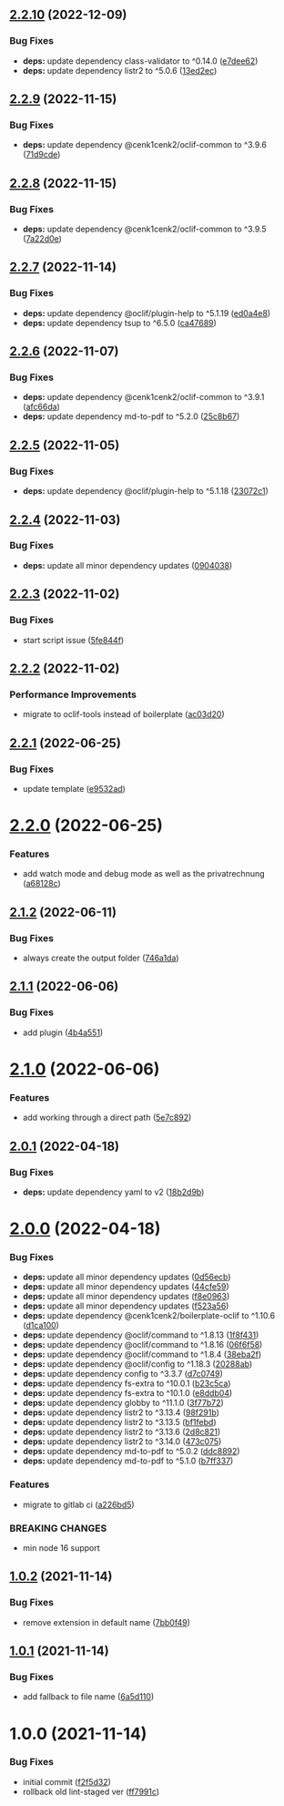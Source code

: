 ## [2.2.10](https://gitlab.kilic.dev/utils/md-printer/compare/v2.2.9...v2.2.10) (2022-12-09)

### Bug Fixes

- **deps:** update dependency class-validator to ^0.14.0 ([e7dee62](https://gitlab.kilic.dev/utils/md-printer/commit/e7dee6242056fe53917661444f5cad66ca34c232))
- **deps:** update dependency listr2 to ^5.0.6 ([13ed2ec](https://gitlab.kilic.dev/utils/md-printer/commit/13ed2ec40d1308e2d3b667b073738a8f162e172c))

## [2.2.9](https://gitlab.kilic.dev/utils/md-printer/compare/v2.2.8...v2.2.9) (2022-11-15)

### Bug Fixes

- **deps:** update dependency @cenk1cenk2/oclif-common to ^3.9.6 ([71d9cde](https://gitlab.kilic.dev/utils/md-printer/commit/71d9cdeaa2fbbb27c21e8251506aa3af72724567))

## [2.2.8](https://gitlab.kilic.dev/utils/md-printer/compare/v2.2.7...v2.2.8) (2022-11-15)

### Bug Fixes

- **deps:** update dependency @cenk1cenk2/oclif-common to ^3.9.5 ([7a22d0e](https://gitlab.kilic.dev/utils/md-printer/commit/7a22d0e434af201efaaef81eb09c53b3ec97ac15))

## [2.2.7](https://gitlab.kilic.dev/utils/md-printer/compare/v2.2.6...v2.2.7) (2022-11-14)

### Bug Fixes

- **deps:** update dependency @oclif/plugin-help to ^5.1.19 ([ed0a4e8](https://gitlab.kilic.dev/utils/md-printer/commit/ed0a4e874a145b433b56bce3e27df4ca5780ff9e))
- **deps:** update dependency tsup to ^6.5.0 ([ca47689](https://gitlab.kilic.dev/utils/md-printer/commit/ca47689035f856918ee7117854a58e6250d8264f))

## [2.2.6](https://gitlab.kilic.dev/utils/md-printer/compare/v2.2.5...v2.2.6) (2022-11-07)

### Bug Fixes

- **deps:** update dependency @cenk1cenk2/oclif-common to ^3.9.1 ([afc66da](https://gitlab.kilic.dev/utils/md-printer/commit/afc66dad9d31171cbfb1041db18ebe21703c5dae))
- **deps:** update dependency md-to-pdf to ^5.2.0 ([25c8b67](https://gitlab.kilic.dev/utils/md-printer/commit/25c8b67dad80fa9f0ee78a7020b39d490d5c8f8a))

## [2.2.5](https://gitlab.kilic.dev/utils/md-printer/compare/v2.2.4...v2.2.5) (2022-11-05)

### Bug Fixes

- **deps:** update dependency @oclif/plugin-help to ^5.1.18 ([23072c1](https://gitlab.kilic.dev/utils/md-printer/commit/23072c145ea35e9e5ce5a2cc13316d0d6ae824e2))

## [2.2.4](https://gitlab.kilic.dev/utils/md-printer/compare/v2.2.3...v2.2.4) (2022-11-03)

### Bug Fixes

- **deps:** update all minor dependency updates ([0904038](https://gitlab.kilic.dev/utils/md-printer/commit/09040382124e9a4cc7680777fb8ad402ac90e583))

## [2.2.3](https://gitlab.kilic.dev/utils/md-printer/compare/v2.2.2...v2.2.3) (2022-11-02)

### Bug Fixes

- start script issue ([5fe844f](https://gitlab.kilic.dev/utils/md-printer/commit/5fe844f1ac0f53335e1c3e82f49a6f539821daf3))

## [2.2.2](https://gitlab.kilic.dev/utils/md-printer/compare/v2.2.1...v2.2.2) (2022-11-02)

### Performance Improvements

- migrate to oclif-tools instead of boilerplate ([ac03d20](https://gitlab.kilic.dev/utils/md-printer/commit/ac03d205294e4edd45a0b5ae9b57de6d306bc8fd))

## [2.2.1](https://gitlab.kilic.dev/utils/md-printer/compare/v2.2.0...v2.2.1) (2022-06-25)

### Bug Fixes

- update template ([e9532ad](https://gitlab.kilic.dev/utils/md-printer/commit/e9532ad921e10007c01885f2b668e71847906f28))

# [2.2.0](https://gitlab.kilic.dev/utils/md-printer/compare/v2.1.2...v2.2.0) (2022-06-25)

### Features

- add watch mode and debug mode as well as the privatrechnung ([a68128c](https://gitlab.kilic.dev/utils/md-printer/commit/a68128ca14061bcafdc59795adca657eb4574f01))

## [2.1.2](https://gitlab.kilic.dev/utils/md-printer/compare/v2.1.1...v2.1.2) (2022-06-11)

### Bug Fixes

- always create the output folder ([746a1da](https://gitlab.kilic.dev/utils/md-printer/commit/746a1dacb07e3b9ee8d84d132369e9f5bbd1c861))

## [2.1.1](https://gitlab.kilic.dev/utils/md-printer/compare/v2.1.0...v2.1.1) (2022-06-06)

### Bug Fixes

- add plugin ([4b4a551](https://gitlab.kilic.dev/utils/md-printer/commit/4b4a551a2ad1daf119e4c7b848c26c0fdbedc288))

# [2.1.0](https://gitlab.kilic.dev/utils/md-printer/compare/v2.0.1...v2.1.0) (2022-06-06)

### Features

- add working through a direct path ([5e7c892](https://gitlab.kilic.dev/utils/md-printer/commit/5e7c892014578df057301e20d2515f7a3a38ae59))

## [2.0.1](https://gitlab.kilic.dev/utils/md-printer/compare/v2.0.0...v2.0.1) (2022-04-18)

### Bug Fixes

- **deps:** update dependency yaml to v2 ([18b2d9b](https://gitlab.kilic.dev/utils/md-printer/commit/18b2d9b39a575641e0bbbafd0c568baea834f440))

# [2.0.0](https://gitlab.kilic.dev/utils/md-printer/compare/v1.0.2...v2.0.0) (2022-04-18)

### Bug Fixes

- **deps:** update all minor dependency updates ([0d56ecb](https://gitlab.kilic.dev/utils/md-printer/commit/0d56ecb485c27df622ed1a71445c110a2fe8b561))
- **deps:** update all minor dependency updates ([44cfe59](https://gitlab.kilic.dev/utils/md-printer/commit/44cfe592f402f64559b5514f6dd8eeee2c55e01e))
- **deps:** update all minor dependency updates ([f8e0963](https://gitlab.kilic.dev/utils/md-printer/commit/f8e09630fcefc0fb2c15ff5c4deb5d6f60b2f5c3))
- **deps:** update all minor dependency updates ([f523a56](https://gitlab.kilic.dev/utils/md-printer/commit/f523a56fd43c4093d10603e9ea0de63db67e975d))
- **deps:** update dependency @cenk1cenk2/boilerplate-oclif to ^1.10.6 ([d1ca100](https://gitlab.kilic.dev/utils/md-printer/commit/d1ca10071e358825c9b6ecbc330ff0146194e031))
- **deps:** update dependency @oclif/command to ^1.8.13 ([1f8f431](https://gitlab.kilic.dev/utils/md-printer/commit/1f8f4314d8e06f0fd61589603040da73fbdbabe7))
- **deps:** update dependency @oclif/command to ^1.8.16 ([06f6f58](https://gitlab.kilic.dev/utils/md-printer/commit/06f6f585863ed275f54c638ae182be6b84aa087e))
- **deps:** update dependency @oclif/command to ^1.8.4 ([38eba2f](https://gitlab.kilic.dev/utils/md-printer/commit/38eba2fc101bd61f1f098a5a5efe2846548e1326))
- **deps:** update dependency @oclif/config to ^1.18.3 ([20288ab](https://gitlab.kilic.dev/utils/md-printer/commit/20288abebebe90a159c88b919f5151cd7d0c6bd7))
- **deps:** update dependency config to ^3.3.7 ([d7c0749](https://gitlab.kilic.dev/utils/md-printer/commit/d7c07493d6e4a5dad8428289508f8e05bd564d6e))
- **deps:** update dependency fs-extra to ^10.0.1 ([b23c5ca](https://gitlab.kilic.dev/utils/md-printer/commit/b23c5ca8dd6c361411b764fa5f8ef9a88532c8d6))
- **deps:** update dependency fs-extra to ^10.1.0 ([e8ddb04](https://gitlab.kilic.dev/utils/md-printer/commit/e8ddb0410534c43234b9b5d2f06e6fc859631747))
- **deps:** update dependency globby to ^11.1.0 ([3f77b72](https://gitlab.kilic.dev/utils/md-printer/commit/3f77b72a8e1e351fdad3a65911e7180d44b212b6))
- **deps:** update dependency listr2 to ^3.13.4 ([98f291b](https://gitlab.kilic.dev/utils/md-printer/commit/98f291bf189513b3ed9a27238f29e348a9e7ee17))
- **deps:** update dependency listr2 to ^3.13.5 ([bf1febd](https://gitlab.kilic.dev/utils/md-printer/commit/bf1febd1f332a8849bd0f3796c48316d158a860b))
- **deps:** update dependency listr2 to ^3.13.6 ([2d8c821](https://gitlab.kilic.dev/utils/md-printer/commit/2d8c82193aa9524f24074d407d57de89cbf29f0f))
- **deps:** update dependency listr2 to ^3.14.0 ([473c075](https://gitlab.kilic.dev/utils/md-printer/commit/473c07541fc622fad1b58b6700910fd6d8af3f6a))
- **deps:** update dependency md-to-pdf to ^5.0.2 ([ddc8892](https://gitlab.kilic.dev/utils/md-printer/commit/ddc8892b9409ab926cfa952105fff85f567c90b7))
- **deps:** update dependency md-to-pdf to ^5.1.0 ([b7ff337](https://gitlab.kilic.dev/utils/md-printer/commit/b7ff3379aec3e037a35235e16ad480df3285d2fa))

### Features

- migrate to gitlab ci ([a226bd5](https://gitlab.kilic.dev/utils/md-printer/commit/a226bd590d18017f42b68fbcdb474801ee179ad0))

### BREAKING CHANGES

- min node 16 support

## [1.0.2](https://github.com/cenk1cenk2/md-printer/compare/v1.0.1...v1.0.2) (2021-11-14)

### Bug Fixes

- remove extension in default name ([7bb0f49](https://github.com/cenk1cenk2/md-printer/commit/7bb0f4945c1242cdc7804361dd6c5b8afca511e2))

## [1.0.1](https://github.com/cenk1cenk2/md-printer/compare/v1.0.0...v1.0.1) (2021-11-14)

### Bug Fixes

- add fallback to file name ([6a5d110](https://github.com/cenk1cenk2/md-printer/commit/6a5d1109d76706c00536cfb83002184e55209f77))

# 1.0.0 (2021-11-14)

### Bug Fixes

- initial commit ([f2f5d32](https://github.com/cenk1cenk2/md-printer/commit/f2f5d32a411edfb2b69417170deb5446653ac6d8))
- rollback old lint-staged ver ([ff7991c](https://github.com/cenk1cenk2/md-printer/commit/ff7991c1624aa9459be09fabae51277b3ead2efb))

